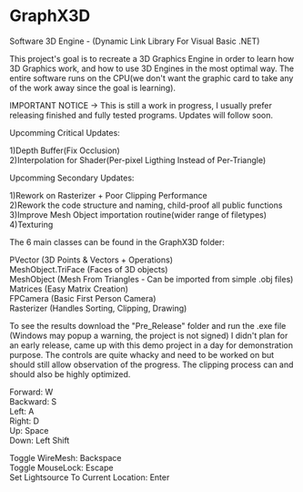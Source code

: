 # GraphX3D
Software 3D Engine - (Dynamic Link Library For Visual Basic .NET)


This project's goal is to recreate a 3D Graphics Engine in order to learn how 3D Graphics work, and how to use 3D Engines in the most optimal way. The entire software runs on the CPU(we don't want the graphic card to take any of the work away since the goal is learning).  

IMPORTANT NOTICE -> This is still a work in progress, I usually prefer releasing finished and fully tested programs. Updates will follow soon.  

Upcomming Critical Updates: 

1)Depth Buffer(Fix Occlusion)  
2)Interpolation for Shader(Per-pixel Ligthing Instead of Per-Triangle)  

Upcomming Secondary Updates:

1)Rework on Rasterizer + Poor Clipping Performance  
2)Rework the code structure and naming, child-proof all public functions  
3)Improve Mesh Object importation routine(wider range of filetypes)  
4)Texturing  

The 6 main classes can be found in the GraphX3D folder:

PVector (3D Points & Vectors + Operations)  
MeshObject.TriFace (Faces of 3D objects)  
MeshObject (Mesh From Triangles - Can be imported from simple .obj files)  
Matrices (Easy Matrix Creation)  
FPCamera (Basic First Person Camera)  
Rasterizer (Handles Sorting, Clipping, Drawing)  

To see the results download the "Pre_Release" folder and run the .exe file (Windows may popup a warning, the project is not signed)
I didn't plan for an early release, came up with this demo project in a day for demonstration purpose. The controls are quite whacky and need to be worked on but should still allow observation of the progress. The clipping process can and should also be highly optimized.

Forward: W  
Backward: S  
Left: A  
Right: D  
Up: Space  
Down: Left Shift  

Toggle WireMesh: Backspace  
Toggle MouseLock: Escape  
Set Lightsource To Current Location: Enter  

